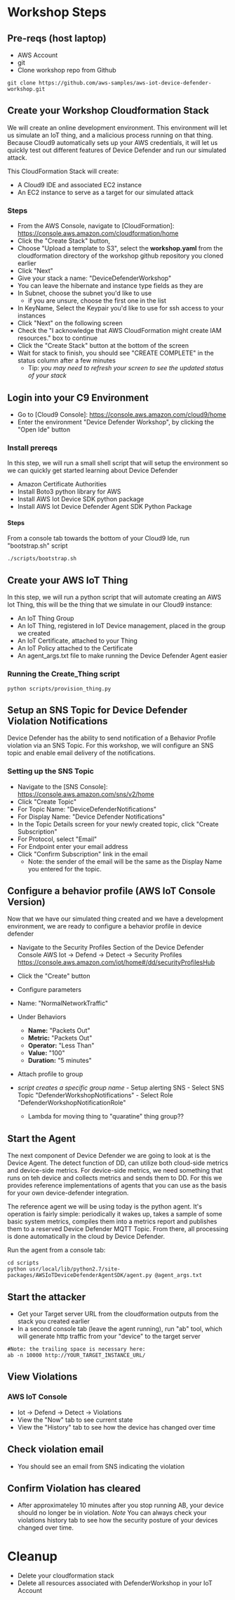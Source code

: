 # Workshop Steps
## Pre-reqs (host laptop)

  - AWS Account
  - git
  - Clone workshop repo from Github
  ```
  git clone https://github.com/aws-samples/aws-iot-device-defender-workshop.git
  ```

## Create your Workshop Cloudformation Stack

We will create an online development environment. This environment will
let us simulate an IoT thing, and a malicious process running on that thing. Because Cloud9 automatically sets up your AWS credentials, it will let us quickly test out different features of Device Defender and run our simulated attack.

This CloudFormation Stack will create:

  - A Cloud9 IDE and associated EC2 instance
  - An EC2 instance to serve as a target for our simulated attack

### Steps

  - From the AWS Console, navigate to [CloudFormation]: https://console.aws.amazon.com/cloudformation/home
  - Click the "Create Stack" button,
  - Choose "Upload a template to S3", select the
    **workshop.yaml** from the cloudformation directory of the workshop github repository you cloned earlier
  - Click "Next"
  - Give your stack a name: "DeviceDefenderWorkshop"
  - You can leave the hibernate and instance type fields as they are
  - In Subnet, choose the subnet you'd like to use
      - if you are unsure, choose the first one in the list
  - In KeyName, Select the Keypair you'd like to use for ssh access to your instances
  - Click "Next" on the following screen
  - Check the "I acknowledge that AWS CloudFormation might create IAM resources." box to continue
  - Click the "Create Stack" button at the bottom of the screen
  - Wait for stack to finish, you should see "CREATE COMPLETE" in the status column after a few minutes
      - Tip: *you may need to refresh your screen to see the updated
        status of your stack*

## Login into your C9 Environment

  - Go to [Cloud9 Console]: https://console.aws.amazon.com/cloud9/home
  - Enter the environment "Device Defender Workshop", by clicking the "Open Ide" button

### Install prereqs

In this step, we will run a small shell script that will setup the environment so we can quickly get started learning about Device Defender

- Amazon Certificate Authorities
- Install Boto3 python library for AWS
- Install AWS Iot Device SDK python package
- Install AWS Iot Device Defender Agent SDK Python Package

#### Steps

From a console tab towards the bottom of your Cloud9 Ide, run "bootstrap.sh" script

   ```
   ./scripts/bootstrap.sh
   ```
## Create your AWS IoT Thing

  In this step, we will run a python script that will automate creating an AWS Iot Thing, this will be the thing that we simulate in our Cloud9 instance:
  - An IoT Thing Group
  - An IoT Thing, registered in IoT Device management, placed in the group we created
  - An IoT Certificate, attached to your Thing
  - An IoT Policy attached to the Certificate
  - An agent_args.txt file to make running the Device Defender Agent easier

### Running the Create_Thing script

```
python scripts/provision_thing.py

```

## Setup an SNS Topic for Device Defender Violation Notifications

Device Defender has the ability to send notification of a Behavior Profile violation via an SNS Topic. For this workshop, we will configure an SNS topic and enable email delivery of the notifications.

### Setting up the SNS Topic

- Navigate to the [SNS Console]: https://console.aws.amazon.com/sns/v2/home
- Click "Create Topic"
- For Topic Name: "DeviceDefenderNotifications"
- For Display Name: "Device Defender Notifications"
- In the Topic Details screen for your newly created topic, click "Create Subscription"
- For Protocol, select "Email"
- For Endpoint enter your email address
- Click "Confirm Subscription" link in the email
  - Note: the sender of the email will be the same as the Display Name you entered for the topic.

## Configure a behavior profile (AWS IoT Console Version)

Now that we have our simulated thing created and we have a development
environment, we are ready to configure a behavior profile in device
defender

- Navigate to the Security Profiles Section of the Device Defender Console
AWS Iot -> Defend -> Detect -> Security Profiles
https://console.aws.amazon.com/iot/home#/dd/securityProfilesHub

- Click the "Create" button
- Configure parameters
- Name: "NormalNetworkTraffic"
- Under Behaviors
  - **Name:** "Packets Out"
  - **Metric:** "Packets Out"
  - **Operator:** "Less Than"
  - **Value:** "100"
  - **Duration:** "5 minutes"
- Attach profile to group
- *script creates a specific group name*
      - Setup alerting SNS
      - Select SNS Topic "DefenderWorkshopNotifications"
      - Select Role "DefenderWorkshopNotificationRole" 
  - Lambda for moving thing to "quaratine" thing group??

## Start the Agent

The next component of Device Defender we are going to look at is the
Device Agent. The detect function of DD, can utilize both cloud-side
metrics and device-side metrics. For device-side metrics, we need
something that runs on teh device and collects metrics and sends them to
DD. For this we provides reference implementations of agents that you
can use as the basis for your own device-defender integration.

The reference agent we will be using today is the python agent. It's
operation is fairly simple: periodically it wakes up, takes a sample of
some basic system metrics, compiles them into a metrics report and
publishes them to a reserved Device Defender MQTT Topic. From there, all
processing is done automatically in the cloud by Device Defender.

Run the agent from a console tab:
  ```
  cd scripts
  python usr/local/lib/python2.7/site-packages/AWSIoTDeviceDefenderAgentSDK/agent.py @agent_args.txt
  ```
## Start the attacker

- Get your Target server URL from the cloudformation outputs from the stack you created earlier
- In a second console tab (leave the agent running), run "ab" tool, which will generate http traffic from your "device" to the target server

```
#Note: the trailing space is necessary here:
ab -n 10000 http://YOUR_TARGET_INSTANCE_URL/
```

## View Violations
### AWS IoT Console
- Iot -> Defend -> Detect -> Violations
- View the "Now" tab to see current state
- View the "History" tab to see how the device has changed over time

## Check violation email
- You should see an email from SNS indicating the violation
## Confirm Violation has cleared
- After approximateley 10 minutes after you stop running AB, your device should no longer be in violation. _Note_ You can always check your violations history tab to see how the security posture of your devices changed over time. 

# Cleanup
 -  Delete your cloudformation stack
 -  Delete all resources associated with DefenderWorkshop in your IoT Account
